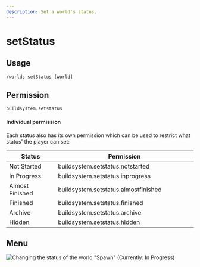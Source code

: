 ```yaml
---
description: Set a world's status.
---
```


# setStatus

## Usage

```
/worlds setStatus [world]
```

## Permission

```
buildsystem.setstatus
```

#### Individual permission

Each status also has its own permission which can be used to restrict what status' the player can set:

<table><thead><tr><th width="180">Status</th><th width="463">Permission</th></tr></thead><tbody><tr><td>Not Started</td><td>buildsystem.setstatus.notstarted</td></tr><tr><td>In Progress</td><td>buildsystem.setstatus.inprogress</td></tr><tr><td>Almost Finished</td><td>buildsystem.setstatus.almostfinished</td></tr><tr><td>Finished</td><td>buildsystem.setstatus.finished</td></tr><tr><td>Archive</td><td>buildsystem.setstatus.archive</td></tr><tr><td>Hidden</td><td>buildsystem.setstatus.hidden</td></tr></tbody></table>

## Menu

![Changing the status of the world "Spawn" (Currently: In Progress)](../../.gitbook/assets/status.png)



